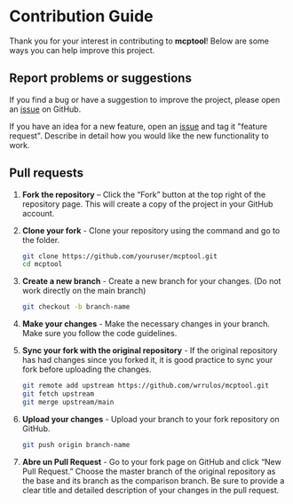 # Contribution Guide

Thank you for your interest in contributing to **mcptool**! Below are some ways you can help improve this project.

## Report problems or suggestions

If you find a bug or have a suggestion to improve the project, please open an [issue](https://github.com/wrrulos/mcptool/issues) on GitHub.

If you have an idea for a new feature, open an [issue](https://github.com/youruser/mcptool/issues) and tag it "feature request". Describe in detail how you would like the new functionality to work.

## Pull requests

1. **Fork the repository** – Click the “Fork” button at the top right of the repository page. This will create a copy of the project in your GitHub account.

2. **Clone your fork** - Clone your repository using the command and go to the folder.

    ```sh
    git clone https://github.com/youruser/mcptool.git
    cd mcptool
    ```

3. **Create a new branch** - Create a new branch for your changes. (Do not work directly on the main branch)

    ```sh
    git checkout -b branch-name
    ```

4. **Make your changes** - Make the necessary changes in your branch. Make sure you follow the code guidelines.

5. **Sync your fork with the original repository** - If the original repository has had changes since you forked it, it is good practice to sync your fork before uploading the changes.

    ```sh
    git remote add upstream https://github.com/wrrulos/mcptool.git
    git fetch upstream
    git merge upstream/main
    ```

6. **Upload your changes** - Upload your branch to your fork repository on GitHub.

    ```sh
    git push origin branch-name
    ```

7. **Abre un Pull Request** - Go to your fork page on GitHub and click “New Pull Request.” Choose the master branch of the original repository as the base and its branch as the comparison branch. Be sure to provide a clear title and detailed description of your changes in the pull request.


